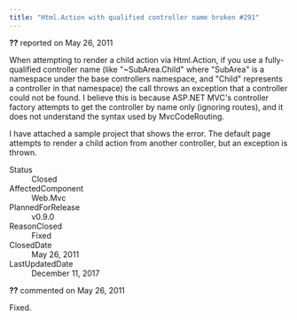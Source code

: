 ```yaml
---
title: "Html.Action with qualified controller name broken #291"
---
```

<div class="issue-report"><div class="issue-header"><b>??</b> reported on <time datetime="2011-05-26T09:59:18.03-07:00" title="2011-05-26T09:59:18.03-07:00">May 26, 2011</time></div><div class="issue-message" markdown="1">

When attempting to render a child action via Html.Action, if you use a fully-qualified controller name (like "~SubArea.Child" where "SubArea" is a namespace under the base controllers namespace, and "Child" represents a controller in that namespace) the call throws an exception that a controller could not be found.  I believe this is because ASP.NET MVC's controller factory attempts to get the controller by name only (ignoring routes), and it does not understand the syntax used by MvcCodeRouting.

I have attached a sample project that shows the error.  The default page attempts to render a child action from another controller, but an exception is thrown.

</div><div class="issue-footer"><dl><dt>Status</dt><dd>Closed</dd><dt>AffectedComponent</dt><dd>Web.Mvc</dd><dt>PlannedForRelease</dt><dd>v0.9.0</dd><dt>ReasonClosed</dt><dd>Fixed</dd><dt>ClosedDate</dt><dd><time datetime="2011-05-26T23:34:28.37-07:00" title="2011-05-26T23:34:28.37-07:00">May 26, 2011</time></dd><dt>LastUpdatedDate</dt><dd><time datetime="2017-12-11T02:15:56.247-08:00" title="2017-12-11T02:15:56.247-08:00">December 11, 2017</time></dd></dl></div></div><div id="comment-77660" class="issue-comment"><div class="issue-header"><b>??</b> commented on <time datetime="2011-05-26T23:33:54.233-07:00" title="2011-05-26T23:33:54.233-07:00">May 26, 2011</time></div><div class="issue-message" markdown="1">

Fixed.

</div></div>
